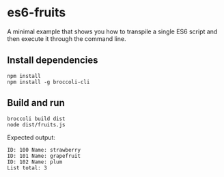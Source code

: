 # es6-fruits

A minimal example that shows you how to transpile a single ES6 script and then execute it through the command line.

## Install dependencies

    npm install
    npm install -g broccoli-cli

## Build and run 

    broccoli build dist
    node dist/fruits.js

Expected output:

    ID: 100 Name: strawberry
    ID: 101 Name: grapefruit
    ID: 102 Name: plum
    List total: 3
